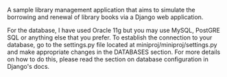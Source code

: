 A sample library management application that aims to simulate the borrowing and renewal of library books via a Django web application.  

For the database, I have used Oracle 11g but you may use MySQL, PostGRE SQL or anything else that you prefer.
To establish the connection to your database, go to the settings.py file located at miniproj/miniproj/settings.py and make appropriate changes in the DATABASES section. For more details on how to do this, please read the section on database configuration in Django's docs.  
